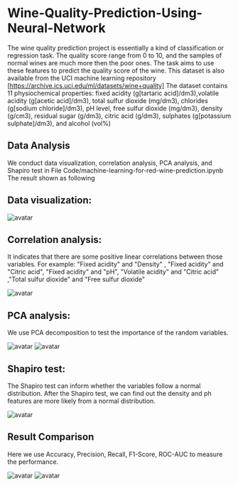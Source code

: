 # Wine-Quality-Prediction-Using-Neural-Network

The wine quality prediction project is essentially a kind of classification or regression task. The quality score range from 0 to 10, and the samples of normal wines are much more then the poor ones. The task aims to use these features to predict the quality score of the wine. 
This dataset is also available from the UCI machine learning repository [https://archive.ics.uci.edu/ml/datasets/wine+quality]
The dataset contains 11 physiochemical properties: fixed acidity (g[tartaric acid]/dm3),volatile acidity (g[acetic acid]/dm3), total sulfur dioxide (mg/dm3), chlorides (g[sodium chloride]/dm3), pH level, free sulfur dioxide (mg/dm3), density (g/cm3), residual sugar (g/dm3), citric acid (g/dm3), sulphates (g[potassium sulphate]/dm3), and alcohol (vol\%)

## Data Analysis

We conduct data visualization, correlation analysis, PCA analysis, and Shapiro test in File Code/machine-learning-for-red-wine-prediction.ipynb
The result shown as following

## Data visualization:

![avatar](https://github.com/shengnandi/Wine-Quality-Prediction-Using-Neural-Network/blob/main/picture/2.png)

## Correlation analysis:

It indicates that there are some positive linear correlations between those variables. For example:  "Fixed acidity" and "Density" ,  "Fixed acidity" and "Citric acid", "Fixed acidity" and "pH", "Volatile acidity" and "Citric acid" ,"Total sulfur dioxide" and "Free sulfur dioxide"

![avatar](https://github.com/shengnandi/Wine-Quality-Prediction-Using-Neural-Network/blob/main/picture/1.png)

## PCA analysis: 
We use PCA decomposition to test the importance of the random variables.

![avatar](https://github.com/shengnandi/Wine-Quality-Prediction-Using-Neural-Network/blob/main/picture/3.png)
![avatar](https://github.com/shengnandi/Wine-Quality-Prediction-Using-Neural-Network/blob/main/picture/4.png)

## Shapiro test: 

The Shapiro test can inform whether the variables follow a normal distribution. After the Shapiro test, we can find out the density and ph features are more likely from a normal distribution.

![avatar](https://github.com/shengnandi/Wine-Quality-Prediction-Using-Neural-Network/blob/main/picture/5.png)


## Result Comparison 

Here we use Accuracy, Precision, Recall, F1-Score, ROC-AUC to measure the performance.

![avatar](https://github.com/shengnandi/Wine-Quality-Prediction-Using-Neural-Network/blob/main/picture/6.png)
![avatar](https://github.com/shengnandi/Wine-Quality-Prediction-Using-Neural-Network/blob/main/picture/7.png)


